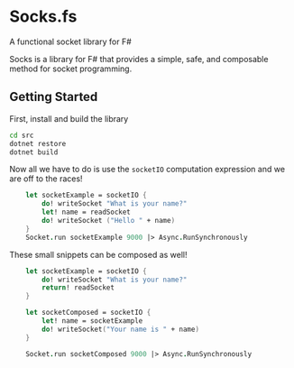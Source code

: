 # Socks.fs
A functional socket library for F#

Socks is a library for F# that provides a simple, safe, and composable method for socket programming.

## Getting Started

First, install and build the library
```sh
cd src
dotnet restore
dotnet build
```

Now all we have to do is use the `socketIO` computation expression and we are off to the races!

```fsharp
    let socketExample = socketIO {
        do! writeSocket "What is your name?"
        let! name = readSocket
        do! writeSocket ("Hello " + name)
    }
    Socket.run socketExample 9000 |> Async.RunSynchronously
```

These small snippets can be composed as well!
```fsharp
    let socketExample = socketIO {
        do! writeSocket "What is your name?"
        return! readSocket
    }

    let socketComposed = socketIO {
        let! name = socketExample
        do! writeSocket("Your name is " + name)
    }

    Socket.run socketComposed 9000 |> Async.RunSynchronously
```
